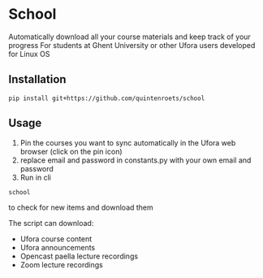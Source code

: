 # School
Automatically download all your course materials and keep track of your progress
For students at Ghent University or other Ufora users
developed for Linux OS

## Installation

```shell
pip install git+https://github.com/quintenroets/school
```

## Usage
1) Pin the courses you want to sync automatically in the Ufora web browser (click on the pin icon)
2) replace email and password in constants.py with your own email and password
3) Run in cli

```shell
school
```
to check for new items and download them

The script can download:
* Ufora course content
* Ufora announcements
* Opencast paella lecture recordings
* Zoom lecture recordings
